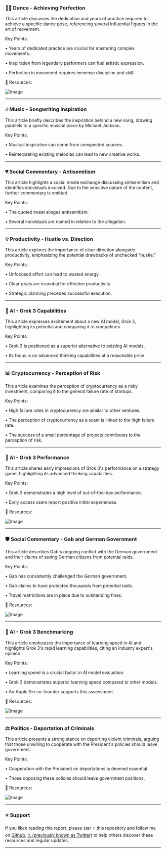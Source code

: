 ### 🤸‍♂️ Dance - Achieving Perfection

This article discusses the dedication and years of practice required to achieve a specific dance pose, referencing several influential figures in the art of movement.

Key Points:

•  Years of dedicated practice are crucial for mastering complex movements.


•  Inspiration from legendary performers can fuel artistic expression.


•  Perfection in movement requires immense discipline and skill.



🔗 Resources:

![Image](https://pbs.twimg.com/media/GkDPiOFaAAECJSU?format=jpg&name=900x900)


---
### 🎶 Music - Songwriting Inspiration

This article briefly describes the inspiration behind a new song, drawing parallels to a specific musical piece by Michael Jackson.

Key Points:

•  Musical inspiration can come from unexpected sources.


•  Reinterpreting existing melodies can lead to new creative works.



---
### 💔 Social Commentary - Antisemitism

This article highlights a social media exchange discussing antisemitism and identifies individuals involved.  Due to the sensitive nature of the content, further commentary is omitted.

Key Points:

• The quoted tweet alleges antisemitism.


• Several individuals are named in relation to the allegation.


---
### 💡 Productivity - Hustle vs. Direction

This article explores the importance of clear direction alongside productivity, emphasizing the potential drawbacks of unchecked "hustle."

Key Points:

•  Unfocused effort can lead to wasted energy.


•  Clear goals are essential for effective productivity.


•  Strategic planning precedes successful execution.


---
### 🚀 AI - Grok 3 Capabilities

This article expresses excitement about a new AI model, Grok 3, highlighting its potential and comparing it to competitors.

Key Points:

•  Grok 3 is positioned as a superior alternative to existing AI models.


•  Its focus is on advanced thinking capabilities at a reasonable price.



---
### 📊 Cryptocurrency - Perception of Risk

This article examines the perception of cryptocurrency as a risky investment, comparing it to the general failure rate of startups.

Key Points:

• High failure rates in cryptocurrency are similar to other ventures.


•  The perception of cryptocurrency as a scam is linked to the high failure rate.


•  The success of a small percentage of projects contributes to the perception of risk.


---
### 🤖 AI - Grok 3 Performance

This article shares early impressions of Grok 3's performance on a strategy game, highlighting its advanced thinking capabilities.

Key Points:

•  Grok 3 demonstrates a high level of out-of-the-box performance.


•  Early access users report positive initial experiences.


🔗 Resources:

![Image](https://pbs.twimg.com/media/GkC808faAAA22cI?format=jpg&name=small)


---
### 🛡️ Social Commentary - Gab and German Government

This article describes Gab's ongoing conflict with the German government and their claims of saving German citizens from potential raids.

Key Points:

•  Gab has consistently challenged the German government.


•  Gab claims to have protected thousands from potential raids.


•  Travel restrictions are in place due to outstanding fines.

🔗 Resources:

![Image](https://pbs.twimg.com/ext_tw_video_thumb/1891355219226693632/pu/img/KV0CYohNR7i7qpSm.jpg)

---
### 🤖 AI - Grok 3 Benchmarking

This article emphasizes the importance of learning speed in AI and highlights Grok 3's rapid learning capabilities, citing an industry expert's opinion.

Key Points:

• Learning speed is a crucial factor in AI model evaluation.


•  Grok 3 demonstrates superior learning speed compared to other models.


•  An Apple Siri co-founder supports this assessment.

🔗 Resources:

![Image](https://pbs.twimg.com/media/GkCwM8baAAMidPk?format=jpg&name=small)


---
### ⚖️ Politics - Deportation of Criminals

This article presents a strong stance on deporting violent criminals, arguing that those unwilling to cooperate with the President's policies should leave government.

Key Points:

•  Cooperation with the President on deportations is deemed essential.


•  Those opposing these policies should leave government positions.


🔗 Resources:

![Image](https://pbs.twimg.com/media/GkAjR5CWgAASie4?format=jpg&name=small)


---

### ⭐️ Support

If you liked reading this report, please star ⭐️ this repository and follow me on [Github](https://github.com/Drix10), [𝕏 (previously known as Twitter)](https://x.com/DRIX_10_) to help others discover these resources and regular updates.

---